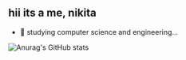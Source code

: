 ## hii its a me, nikita

- 🌱 studying computer science and engineering...

![Anurag's GitHub stats](https://github-readme-stats.vercel.app/api?username=samiha-nowrin&show_icons=true&theme=algolia)
